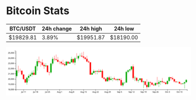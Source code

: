 # Bitcoin Stats

BTC/USDT|24h change|24h high|24h low|
|---|---|---|---|
|$19829.81|3.89%|$19951.87|$18190.00|

<img src="./chart.svg">
